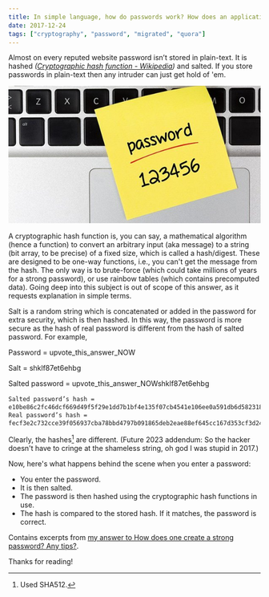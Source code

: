 ```yaml
---
title: In simple language, how do passwords work? How does an application reject the wrong password?
date: 2017-12-24
tags: ["cryptography", "password", "migrated", "quora"]
---
```


Almost on every reputed website password isn’t stored in plain-text. It is hashed *(*[*Cryptographic hash function - Wikipedia*](https://en.wikipedia.org/wiki/Cryptographic_hash_function)*)* and salted. If you store passwords in plain-text then any intruder can just get hold of 'em.

![](index.assets/password.jpg)

A cryptographic hash function is, you can say, a mathematical algorithm (hence a function) to convert an arbitrary input (aka message) to a string (bit array, to be precise) of a fixed size, which is called a hash/digest. These are designed to be one-way functions, i.e., you can't get the message from the hash. The only way is to brute-force (which could take millions of years for a strong password), or use rainbow tables (which contains precomputed data). Going deep into this subject is out of scope of this answer, as it requests explanation in simple terms.

Salt is a random string which is concatenated or added in the password for extra security, which is then hashed. In this way, the password is more secure as the hash of real password is different from the hash of salted password. For example,

Password = upvote_this_answer_NOW

Salt = shklf87et6ehbg

Salted password = upvote_this_answer_NOWshklf87et6ehbg

```
Salted password’s hash = e10be86c2fc46dcf669d49f5f29e1dd7b1bf4e135f07cb4541e106ee0a591db6d5823187b1e88154775f2a9c1e3926eb88ee68f1d9bbedd372324185118c4a10
Real password’s hash = fecf3e2c732cce39f056937cba78bbd4797b091865deb2eae88ef645cc167d353cf3d24163430268ba18c110e68c4b218eb369f341d82c334c673b464601443e
```

Clearly, the hashes[^sha512] are different. (Future 2023 addendum: So the hacker doesn't have to cringe at the shameless string, oh god I was stupid in 2017.)

[^sha512]: Used SHA512.

Now, here's what happens behind the scene when you enter a password:

-   You enter the password.
-   It is then salted.
-   The password is then hashed using the cryptographic hash functions in use.
-   The hash is compared to the stored hash. If it matches, the password is correct.

Contains excerpts from [my answer to How does one create a strong password? Any tips?](/posts/2017/07/06/how-does-one-create-a-strong-password-any-tips).

Thanks for reading!

